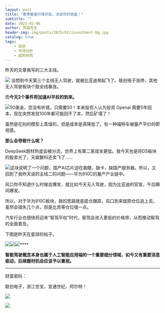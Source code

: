 ```yaml
---
layout: post
title: "春季暴富行情开启，决定你的收益！"
subtitle: ""
date: 2025-02-06
author: 梵高先生
header-img: img/posts/2025/02/investment-bg.jpg
catalog: true
tags:
    - 投资
    - 市场分析
    - 趋势研究
---
```


昨天的文章我写的三大主线。

![](https://mmbiz.qpic.cn/sz_mmbiz_jpg/https://mmbiz.qpic.cn/sz_mmbiz_jpg/ViaIfpMVXKTRy3icqnz3Hyh4nKZTv6qU2OJric6arPhK0NkbS8sqO7y0QQP5jLPPBiaCIvViabXdU0krROnvZqicyqxQ/640?wx_fmt=jpeg)
没想到今天第三个主线无人驾驶，就被比亚迪带起飞了。联创电子涨停，其他无人驾驶板块个股全线暴涨。

而**今天2个事件将加速AI平权的到来。**

![](https://mmbiz.qpic.cn/sz_mmbiz_jpg/https://mmbiz.qpic.cn/sz_mmbiz_jpg/ViaIfpMVXKTRy3icqnz3Hyh4nKZTv6qU2OUKAXypwNEdl9bicnzzpat4mULfAa3VtTAEgalJTrxPdxZMeM6RzVCiaQ/640?wx_fmt=jpeg)50美金，您没有听错，只需要50！本来投资人认为投资 Openai 需要5年回本，现在突然发现100年都可能回不了本，然后矿塌了！

虽然是在别的模型上蒸馏的，但是成本是真降低了。有一种福特车被量产平价的即视感。

**那么会导致什么呢？**

DeepSeek题材热度会被分流，世界上有第二家成本更低。我今天也是将DS板块的股卖光了，天娱数科还卖飞了……

![](https://mmbiz.qpic.cn/sz_mmbiz_jpg/https://mmbiz.qpic.cn/sz_mmbiz_jpg/ViaIfpMVXKTRy3icqnz3Hyh4nKZTv6qU2OW1YDES26SOBPesLcp3ibQroTPtWuSWb5awvwb04OVXIMHiavaUiaBJp6g/640?wx_fmt=jpeg)这块说明了一个问题，国产AI芯片迫在眉睫。缺卡，缺国产服务器。所以，又回到了我昨天说的主线二的问题——华为910C的量产产业链中。

风口你不知道什么时候会爆发，就比如今天无人驾驶，因为比亚迪的官宣，午后瞬间爆发。

所以，对于华为910C板块，我的思路就是底仓跟踪，风口到来就把仓位追上去，虽然会错失几个点，但是比苦等仓位强一点。

汽车行业也很快将迎来“智驾平权”时代，智驾会进入更低的价格带，从而推动智驾的全面普及。

下图是昨天在星球的帖子。

![](https://mmbiz.qpic.cn/sz_mmbiz_jpg/https://mmbiz.qpic.cn/sz_mmbiz_jpg/ViaIfpMVXKTRy3icqnz3Hyh4nKZTv6qU2ObRchcFc6599nf9lZvLea2mmL0E90rqZaQa7J5ILmOKk45Pl6oJ0RMQ/640?wx_fmt=jpeg)![](https://mmbiz.qpic.cn/sz_mmbiz_jpg/https://mmbiz.qpic.cn/sz_mmbiz_jpg/ViaIfpMVXKTRy3icqnz3Hyh4nKZTv6qU2OAtia09IsWicCBEibRicpibh8XSuSMKI40xKCgRorybxv48g7HKYiaNibicaRbg/640?wx_fmt=jpeg)![](https://mmbiz.qpic.cn/sz_mmbiz_jpg/https://mmbiz.qpic.cn/sz_mmbiz_jpg/ViaIfpMVXKTRy3icqnz3Hyh4nKZTv6qU2Ovot0XEt7NFV7dlgl60DGFBOHSnKoaQKQM5zBx165hhSJ4rOibic27piag/640?wx_fmt=jpeg)****

**智能驾驶概念本身也属于人工智能应用端的一个重要细分领域，如今又有重要消息驱动，后续题材机会应该予以重视。**

****

财富密码：

联创电子，浙江世宝，宜通世纪，阿尔特！

![](https://mmbiz.qpic.cn/sz_mmbiz_jpg/https://mmbiz.qpic.cn/sz_mmbiz_jpg/ViaIfpMVXKTRy3icqnz3Hyh4nKZTv6qU2Ok1icYFeJicsnbWJZpfj5dOhiaiaLOZVL7dcCAB9h2Hw6uMAgzrHkoicgxnA/640?wx_fmt=jpeg)

![](https://mmbiz.qpic.cn/sz_mmbiz_jpg/https://mmbiz.qpic.cn/sz_mmbiz_jpg/ViaIfpMVXKTRy3icqnz3Hyh4nKZTv6qU2OK73sJkPsbSy7OlRwgEpWa5vvfG24VK0dWdLb0FfQ9w4ib22KPdJRDLA/640?wx_fmt=jpeg)